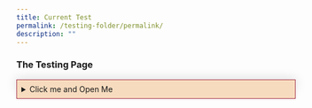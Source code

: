 ```yaml
---
title: Current Test
permalink: /testing-folder/permalink/
description: ""
---
```

<style>

summary:hover{
	cursor: pointer;
	color: white;
	background-color: #F68B1F;
	}
	
summary {
	background-color: #f7dbbe;
	padding:8px;
	margin-bottom: -20px;
  border: 1px solid #9F2943;
	}
	
details[open] {
		background-color: #f7f0f0;
		border-bottom: 1px solid #9F2943;
		border-left: 1px solid #9F2943;
		border-right: 1px solid #9F2943;
	}
	

details {
	box-shadow: 0px 0px 20px #d4d4d4;
	}

p {
	 text-align:left;
	 margin-left:0.75em;
	 margin-top: 10em;
	 
	}
</style>

<h3>The Testing Page</h3>

<details class="Accordian">
	<summary>Click me and Open Me</summary>
<p>Steward and advance public policy through research and training programmes, with emphasis on the areas of governance, public economics and social policy.</p>

</details>